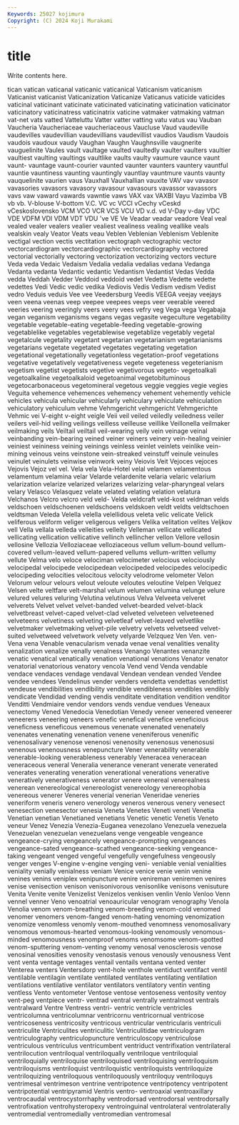 ```yaml
---
Keywords: 25027 kojimura
Copyright: (C) 2024 Koji Murakami
---
```


# title

Write contents here.



tican vatican vaticanal vaticanic
vaticanical Vaticanism vaticanism Vaticanist vaticanist Vaticanization Vaticanize Vaticanus vaticide vaticides
vaticinal vaticinant vaticinate vaticinated vaticinating vaticination vaticinator vaticinatory vaticinatress vaticinatrix
vaticine vatmaker vatmaking vatman vat-net vats vatted Vatteluttu Vatter vatter
vatting vatu vatus vau Vauban Vaucheria Vaucheriaceae vaucheriaceous Vaucluse Vaud
vaudeville vaudevilles vaudevillian vaudevillians vaudevillist vaudios Vaudism Vaudois vaudois vaudoux
vaudy Vaughan Vaughn Vaughnsville vaugnerite vauguelinite Vaules vault vaultage vaulted
vaultedly vaulter vaulters vaultier vaultiest vaulting vaultings vaultlike vaults vaulty
vaumure vaunce vaunt vaunt- vauntage vaunt-courier vaunted vaunter vaunters vauntery
vauntful vauntie vauntiness vaunting vauntingly vauntlay vauntmure vaunts vaunty vauquelinite
vaurien vaus Vauxhall Vauxhallian vauxite VAV vav vavasor vavasories vavasors
vavasory vavasour vavasours vavassor vavassors vavs vaw vaward vawards vawntie
vaws VAX vax VAXBI Vayu Vazimba VB vb vb. V-blouse
V-bottom V.C. VC vc VCCI vCechy vCeskd vCeskoslovensko VCM VCO
VCR VCS VCU VD v.d. vd V-Day v-day VDC VDE
VDFM VDI VDM VDT VDU 've VE Ve Veadar veadar
veadore Veal veal vealed vealer vealers vealier vealiest vealiness vealing
veallike veals vealskin vealy Veator Veats veau Veblen Veblenian Veblenism
Veblenite vectigal vection vectis vectitation vectograph vectographic vector vectorcardiogram vectorcardiographic
vectorcardiography vectored vectorial vectorially vectoring vectorization vectorizing vectors vecture Veda
veda Vedaic Vedaism Vedalia vedalia vedalias vedana Vedanga Vedanta vedanta
Vedantic vedantic Vedantism Vedantist Vedas Vedda vedda Veddah Vedder Veddoid
veddoid vedet Vedetta Vedette vedette vedettes Vedi Vedic vedic vedika
Vediovis Vedis Vedism vedism Vedist vedro Veduis veduis Vee vee
Veedersburg Veedis VEEGA veejay veejays veen veena veenas veep veepee
veepees veeps veer veerable veered veeries veering veeringly veers veery
vees vefry veg Vega vega Vegabaja vegan veganism veganisms vegans
vegas vegasite vegeculture vegetability vegetable vegetable-eating vegetable-feeding vegetable-growing vegetablelike vegetables
vegetablewise vegetablize vegetably vegetal vegetalcule vegetality vegetant vegetarian vegetarianism vegetarianisms
vegetarians vegetate vegetated vegetates vegetating vegetation vegetational vegetationally vegetationless vegetation-proof
vegetations vegetative vegetatively vegetativeness vegete vegeteness vegeterianism vegetism vegetist vegetists
vegetive vegetivorous vegeto- vegetoalkali vegetoalkaline vegetoalkaloid vegetoanimal vegetobituminous vegetocarbonaceous vegetomineral
vegetous veggie veggies vegie vegies Veguita vehemence vehemences vehemency vehement
vehemently vehicle vehicles vehicula vehicular vehicularly vehiculary vehiculate vehiculation vehiculatory
vehiculum vehme Vehmgericht vehmgericht Vehmgerichte Vehmic vei V-eight v-eight veigle
Veii veil veiled veiledly veiledness veiler veilers veil-hid veiling veilings
veilless veilleuse veillike Veillonella veilmaker veilmaking veils Veiltail veiltail veil-wearing
veily vein veinage veinal veinbanding vein-bearing veined veiner veiners veinery
vein-healing veinier veiniest veininess veining veinings veinless veinlet veinlets veinlike
vein-mining veinous veins veinstone vein-streaked veinstuff veinule veinules veinulet veinulets
veinwise veinwork veiny Veiovis Veit Vejoces vejoces Vejovis Vejoz vel
vel. Vela vela Vela-Hotel velal velamen velamentous velamentum velamina velar
Velarde velardenite velaria velaric velarium velarization velarize velarized velarizes velarizing
velar-pharyngeal velars velary Velasco Velasquez velate velated velating velation velatura
Velchanos Velcro velcro veld veld- Velda veldcraft veld-kost veldman velds
veldschoen veldschoenen veldschoens veldskoen veldt veldts veldtschoen veldtsman Veleda Velella
velella velellidous veleta velic velicate Velick veliferous veliform veliger veligerous
veligers Velika velitation velites Veljkov vell Vella vellala velleda velleities
velleity Velleman vellicate vellicated vellicating vellication vellicative vellinch vellincher vellon
Vellore vellosin vellosine Vellozia Velloziaceae velloziaceous vellum vellum-bound vellum-covered vellum-leaved
vellum-papered vellums vellum-written vellumy vellute Velma velo veloce velociman velocimeter
velocious velociously velocipedal velocipede velocipedean velocipeded velocipedes velocipedic velocipeding velocities
velocitous velocity velodrome velometer Velon Velorum velour velours velout veloute
veloutes veloutine Velpen Velquez Velsen velte veltfare velt-marshal velum velumen
velumina velunge velure velured velures veluring Velutina velutinous Velva Velveeta
velveret velverets Velvet velvet velvet-banded velvet-bearded velvet-black velvetbreast velvet-caped velvet-clad
velveted velveteen velveteened velveteens velvetiness velveting velvetleaf velvet-leaved velvetlike velvetmaker
velvetmaking velvet-pile velvetry velvets velvetseed velvet-suited velvetweed velvetwork velvety velyarde
Velzquez Ven Ven. ven- Vena vena Venable venacularism venada venae
venal venalities venality venalization venalize venally venalness Venango Venantes venanzite
venatic venatical venatically venation venational venations Venator venator venatorial venatorious
venatory vencola Vend vend Venda vendable vendace vendaces vendage vendaval
Vendean vendean vended Vendee vendee vendees Vendelinus vender venders vendetta
vendettas vendettist vendeuse vendibilities vendibility vendible vendibleness vendibles vendibly vendicate
Vendidad vending vendis venditate venditation vendition venditor Venditti Vendmiaire vendor
vendors vends vendue vendues Veneaux venectomy Vened Venedocia Venedotian Venedy
veneer veneered veneerer veneerers veneering veneers venefic venefical venefice veneficious
veneficness veneficous venemous venenate venenated venenately venenates venenating venenation venene
veneniferous venenific venenosalivary venenose venenosi venenosity venenosus venenosusi venenous venenousness
venepuncture Vener venerability venerable venerable-looking venerableness venerably Veneracea veneracean veneraceous
veneral Veneralia venerance venerant venerate venerated venerates venerating veneration venerational
venerations venerative veneratively venerativeness venerator venere venereal venerealness venerean venereological
venereologist venereology venereophobia venereous venerer Veneres venerial venerian Veneridae veneries
veneriform veneris venero venerology veneros venerous venery venesect venesection venesector
venesia Veneta Venetes Veneti veneti Venetia Venetian venetian Venetianed venetians
Venetic venetic Venetis Veneto veneur Venez Venezia Venezia-Euganea venezolano Venezuela
venezuela Venezuelan venezuelan venezuelans venge vengeable vengeance vengeance-crying vengeancely vengeance-prompting
vengeances vengeance-sated vengeance-scathed vengeance-seeking vengeance-taking vengeant venged vengeful vengefully vengefulness
vengeously venger venges V-engine v-engine venging veni- veniable venial venialities
veniality venially venialness veniam Venice venice venie venin venine venines
venins veniplex venipuncture venire venireman veniremen venires venise venisection venison
venisonivorous venisonlike venisons venisuture Venita Venite venite Venizelist Venizelos venkisen
venlin Venlo Venloo Venn vennel venner Veno venoatrial venoauricular venogram
venography Venola Venolia venom venom-breathing venom-breeding venom-cold venomed venomer venomers
venom-fanged venom-hating venoming venomization venomize venomless venomly venom-mouthed venomness venomosalivary
venomous venomous-hearted venomous-looking venomously venomous-minded venomousness venomproof venoms venomsome venom-spotted
venom-sputtering venom-venting venomy venosal venosclerosis venose venosinal venosities venosity venostasis
venous venously venousness Vent vent venta ventage ventages ventail ventails
ventana vented venter Venterea venters Ventersdorp vent-hole venthole ventiduct ventifact
ventil ventilable ventilagin ventilate ventilated ventilates ventilating ventilation ventilations ventilative
ventilator ventilators ventilatory ventin venting ventless Vento ventometer Ventose ventose
ventoseness ventosity ventoy vent-peg ventpiece ventr- ventrad ventral ventrally ventralmost
ventrals ventralward Ventre Ventress ventri- ventric ventricle ventricles ventricolumna ventricolumnar
ventricornu ventricornual ventricose ventricoseness ventricosity ventricous ventricular ventricularis ventriculi ventriculite
Ventriculites ventriculitic Ventriculitidae ventriculogram ventriculography ventriculopuncture ventriculoscopy ventriculose ventriculous ventriculus
ventricumbent ventriduct ventrifixation ventrilateral ventrilocution ventriloqual ventriloqually ventriloque ventriloquial ventriloquially
ventriloquise ventriloquised ventriloquising ventriloquism ventriloquisms ventriloquist ventriloquistic ventriloquists ventriloquize ventriloquizing
ventriloquous ventriloquously ventriloquy ventriloquys ventrimesal ventrimeson ventrine ventripotence ventripotency ventripotent
ventripotential ventripyramid Ventris ventro- ventroaxial ventroaxillary ventrocaudal ventrocystorrhaphy ventrodorsad ventrodorsal
ventrodorsally ventrofixation ventrohysteropexy ventroinguinal ventrolateral ventrolaterally ventromedial ventromedially ventromedian ventromesal
